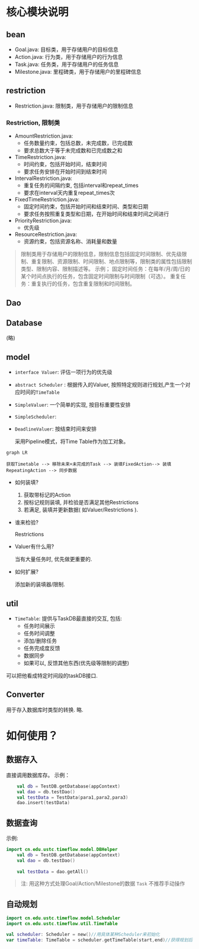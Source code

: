 # 核心模块说明
## bean
+ Goal.java: 目标类，用于存储用户的目标信息
+ Action.java: 行为类，用于存储用户的行为信息
+ Task.java: 任务类，用于存储用户的任务信息
+ Milestone.java: 里程碑类，用于存储用户的里程碑信息
## restriction
+ Restriction.java: 限制类，用于存储用户的限制信息

### Restriction, 限制类
+ AmountRestriction.java:
  - 任务数量约束，包括总数，未完成数，已完成数 
  - 要求总数大于等于未完成数和已完成数之和
+ TimeRestriction.java:
  - 时间约束，包括开始时间，结束时间
  - 要求任务安排在开始时间到结束时间
+ IntervalRestriction.java:
  - 重复任务的间隔约束, 包括interval和repeat_times 
  - 要求在interval天内重复repeat_times次
+ FixedTimeRestriction.java:
  - 固定时间约束，包括开始时间和结束时间、类型和日期 
  - 要求任务按照重复类型和日期，在开始时间和结束时间之间进行
+ PriorityRestriction.java:
    - 优先级
+ ResourceRestriction.java:
    - 资源约束，包括资源名称、消耗量和数量


> 限制类用于存储用户的限制信息，限制信息包括固定时间限制、优先级限制、重复限制、资源限制、时间限制、地点限制等，限制类的属性包括限制类型、限制内容、限制描述等。
> 示例；
> 固定时间任务：在每年/月/周/日的某个时间点执行的任务，包含固定时间限制与时间限制（可选）。
> 重复任务：重复执行的任务，包含重复限制和时间限制。
 
## Dao
## Database
(略)

## model
+ `interface Valuer`: 评估一项行为的优先级 
+ `abstract Scheduler` : 根据传入的Valuer, 按照特定规则进行规划,产生一个对应时间的`TimeTable`

+ `SimpleValuer`: 一个简单的实现, 按目标重要性安排
+ `SimpleScheduler`: 

+ `DeadlineValuer`: 按结束时间来安排


  采用Pipeline模式，将Time Table作为加工对象。

```mermaid
graph LR

获取Timetable --> 移除未来+未完成的Task --> 装填FixedAction--> 装填RepeatingAction --> 同步数据
```

- 如何装填?
  1. 获取带标记的Action
  2. 按标记规则装填, 并检验是否满足其他Restrictions
  3. 若满足, 装填并更新数据( 如Valuer/Restrictions ).
- 谁来检验?

  Restrictions

- Valuer有什么用?

  当有大量任务时, 优先做更重要的.

- 如何扩展?

  添加新的装填器/限制.

## util

+ `TimeTable`: 提供与TaskDB最直接的交互, 包括: 
  - 任务时间展示
  - 任务时间调整
  - 添加/删除任务
  - 任务完成度反馈
  - 数据同步
  - 如果可以, 反馈其他东西(优先级等限制的调整)
  
可以把他看成特定时间段的taskDB接口.
  
## Converter

用于存入数据库时类型的转换.
略.

# 如何使用？


## 数据存入
直接调用数据库存。
示例：
```kotlin
    val db = TestDB.getDatabase(appContext)
    val dao = db.testDao()
    val testData = TestData(para1,para2,para3)
    dao.insert(testData)
```

## 数据查询

示例:
```kotlin
import cn.edu.ustc.timeflow.model.DBHelper
    val db = TestDB.getDatabase(appContext)
    val dao = db.testDao()
    
    val testData = dao.getAll()
```
> 注: 用这种方式处理Goal/Action/Milestone的数据
> `Task` 不推荐手动操作

## 自动规划

```kotlin
import cn.edu.ustc.timeflow.model.Scheduler
import cn.edu.ustc.timeflow.util.TimeTable

val scheduler: Scheduler = new()//用具体某种Scheduler来初始化
var timeTable: TimeTable = scheduler.getTimeTable(start,end)//获得规划后的TimeTable
```



